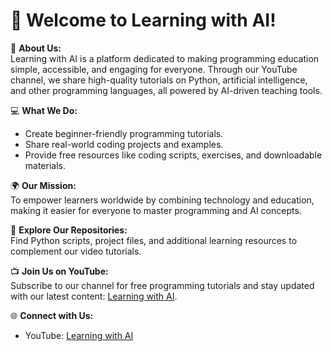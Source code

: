 # 👋 Welcome to Learning with AI!

🎥 **About Us:**  
Learning with AI is a platform dedicated to making programming education simple, accessible, and engaging for everyone. Through our YouTube channel, we share high-quality tutorials on Python, artificial intelligence, and other programming languages, all powered by AI-driven teaching tools.

💻 **What We Do:**  
- Create beginner-friendly programming tutorials.  
- Share real-world coding projects and examples.  
- Provide free resources like coding scripts, exercises, and downloadable materials.  

🌍 **Our Mission:**  
To empower learners worldwide by combining technology and education, making it easier for everyone to master programming and AI concepts.

📂 **Explore Our Repositories:**  
Find Python scripts, project files, and additional learning resources to complement our video tutorials.

📺 **Join Us on YouTube:**  
Subscribe to our channel for free programming tutorials and stay updated with our latest content: [Learning with AI](https://youtube.com/@learningwithai-k).

🌐 **Connect with Us:**  
- YouTube: [Learning with AI](https://youtube.com/@learningwithai-k)  

